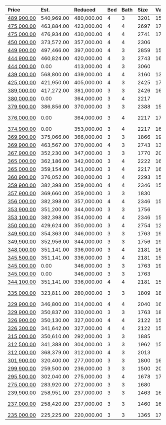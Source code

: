 | Price                                                                                              | Est.       | Reduced    | Bed | Bath | Size | Value | Days | Lot  | Year | HOA | Open      |
| :------------------------------------------------------------------------------------------------- | :--------- | :--------- | :-- | :--- | :--- | :---- | :--- | :--- | :--- | :-- | :-------- |
| [489,900.00](https://www.movoto.com/home/300-ruthwin-dr-morrisville-nc-27560-413_2336096)          | 540,969.00 | 480,000.00 | 4   | 3    | 3201 | 153   | 7    | 9148 | 2006 | 60  |           |
| [475,000.00](https://www.movoto.com/home/140-cotten-dr-morrisville-nc-27560-413_2320708)           | 463,884.00 | 423,000.00 | 4   | 4    | 2697 | 176   | 85   | 5663 | 2021 | 125 |           |
| [475,000.00](https://www.movoto.com/home/206-cotten-dr-morrisville-nc-27560-413_2299475)           | 476,934.00 | 430,000.00 | 4   | 4    | 2741 | 173   | 197  | 4792 | 2020 | 125 |           |
| [450,000.00](https://www.movoto.com/home/172-cotten-dr-morrisville-nc-27560-413_2319420)           | 373,572.00 | 357,000.00 | 4   | 4    | 2306 |       |      |      |      |     |           |
| [449,900.00](https://www.movoto.com/home/400-star-magnolia-dr-morrisville-nc-27560-413_2328907)    | 497,466.00 | 397,000.00 | 4   | 3    | 2859 | 157   | 30   | 6098 | 2006 | 57  |           |
| [444,900.00](https://www.movoto.com/home/1109-forest-willow-ln-morrisville-nc-27560-413_2333883)   | 460,824.00 | 420,000.00 | 4   | 3    | 2743 | 162   | 17   | 8276 | 2010 | 49  |           |
| [444,000.00](https://www.movoto.com/home/6325-kit-creek-rd-morrisville-nc-27560-413_2332227)       | 0.00       | 413,000.00 | 4   | 3    | 3060 |       |      |      |      |     |           |
| [439,000.00](https://www.movoto.com/home/304-star-magnolia-dr-morrisville-nc-27560-413_2330021)    | 568,800.00 | 439,000.00 | 4   | 4    | 3160 | 139   | 37   | 8276 | 2003 | 57  |           |
| [425,000.00](https://www.movoto.com/home/1005-craigmeade-dr-morrisville-nc-27560-413_2318350)      | 421,950.00 | 405,000.00 | 4   | 3    | 2425 | 175   | 97   | 4356 | 2017 | 108 |           |
| [389,000.00](https://www.movoto.com/home/100-prestonian-pl-morrisville-nc-27560-413_2286167)       | 417,272.00 | 381,000.00 | 3   | 3    | 2426 | 160   | 12   | 3485 | 1999 | 200 |           |
| [380,000.00](https://www.movoto.com/home/1021-urbana-dr-apt-31-morrisville-nc-27560-413_2311854)   | 0.00       | 364,000.00 | 3   | 4    | 2217 |       |      |      |      |     |           |
| [379,900.00](https://www.movoto.com/home/1520-alemany-st-morrisville-nc-27560-413_2172936)         | 386,856.00 | 370,000.00 | 3   | 3    | 2388 | 159   | 30   | 3049 | 2012 | 143 |           |
| [376,000.00](https://www.movoto.com/home/1029-urbana-dr-apt-33-morrisville-nc-27560-413_2316105)   | 0.00       | 364,000.00 | 3   | 4    | 2217 | 170   | 108  | 2570 | 2020 | 90  | Open 8/16 |
| [374,900.00](https://www.movoto.com/home/1025-urbana-dr-apt-32-morrisville-nc-27560-413_2327033)   | 0.00       | 353,000.00 | 3   | 4    | 2217 | 169   | 51   | 2788 | 2020 | 90  |           |
| [369,900.00](https://www.movoto.com/home/1320-hopedale-dr-apt-19-morrisville-nc-27560-413_2335061) | 375,066.00 | 366,000.00 | 3   | 3    | 1866 | 198   | 11   | 2526 | 2020 | 90  |           |
| [369,900.00](https://www.movoto.com/home/1129-circandian-ct-morrisville-nc-27560-413_2328301)      | 463,567.00 | 370,000.00 | 4   | 3    | 2743 | 135   | 45   | 4356 | 2008 | 66  |           |
| [367,900.00](https://www.movoto.com/home/1400-hopedale-dr-apt-14-morrisville-nc-27560-413_2334973) | 352,230.00 | 347,000.00 | 3   | 3    | 1770 | 208   | 11   | 2526 | 2020 | 90  |           |
| [365,000.00](https://www.movoto.com/home/1405-hopedale-dr-apt-48-morrisville-nc-27560-413_2331498) | 362,186.00 | 342,000.00 | 3   | 4    | 2222 | 164   | 29   | 2265 | 2020 | 90  |           |
| [365,000.00](https://www.movoto.com/home/1409-hopedale-dr-apt-47-morrisville-nc-27560-413_2330747) | 359,154.00 | 341,000.00 | 3   | 4    | 2217 | 165   | 32   | 2265 | 2020 | 90  |           |
| [360,900.00](https://www.movoto.com/home/494-church-st-morrisville-nc-27560-413_2304852)           | 376,052.00 | 360,000.00 | 3   | 4    | 2293 | 157   | 168  | 2614 | 2020 | 130 |           |
| [359,900.00](https://www.movoto.com/home/506-church-st-morrisville-nc-27560-413_2300959)           | 382,398.00 | 359,000.00 | 4   | 4    | 2346 | 153   | 189  | 2047 | 2020 | 130 |           |
| [357,900.00](https://www.movoto.com/home/1328-hopedale-dr-apt-17-morrisville-nc-27560-413_2335055) | 369,660.00 | 359,000.00 | 3   | 3    | 1830 |       |      |      |      |     |           |
| [356,000.00](https://www.movoto.com/home/488-church-st-morrisville-nc-27560-413_2313397)           | 382,398.00 | 357,000.00 | 4   | 4    | 2346 | 152   | 124  | 2091 | 2020 | 130 |           |
| [353,900.00](https://www.movoto.com/home/1324-hopedale-dr-apt-18-morrisville-nc-27560-413_2335035) | 351,200.00 | 344,000.00 | 3   | 3    | 1756 |       |      |      |      |     |           |
| [353,100.00](https://www.movoto.com/home/490-church-st-morrisville-nc-27560-413_2313407)           | 382,398.00 | 354,000.00 | 4   | 4    | 2346 | 151   | 124  | 2091 | 2020 | 130 |           |
| [350,000.00](https://www.movoto.com/home/308-princess-pl-morrisville-nc-27560-413_2324502)         | 429,624.00 | 350,000.00 | 3   | 4    | 2754 | 127   | 65   | 4356 | 2016 | 164 |           |
| [349,900.00](https://www.movoto.com/home/1332-hopedale-dr-apt-16-morrisville-nc-27560-413_2335031) | 354,363.00 | 346,000.00 | 3   | 3    | 1763 | 198   | 11   | 2526 | 2020 | 90  |           |
| [349,900.00](https://www.movoto.com/home/1336-hopedale-dr-apt-15-morrisville-nc-27560-413_2334978) | 352,956.00 | 344,000.00 | 3   | 3    | 1756 | 199   | 11   | 2526 | 2020 | 90  |           |
| [348,000.00](https://www.movoto.com/home/508-church-st-morrisville-nc-27560-413_2300890)           | 351,141.00 | 336,000.00 | 3   | 4    | 2181 | 160   | 190  | 2091 | 2020 | 130 |           |
| [345,500.00](https://www.movoto.com/home/492-church-st-morrisville-nc-27560-413_2304867)           | 351,141.00 | 336,000.00 | 3   | 4    | 2181 | 158   | 168  | 2091 | 2020 | 130 |           |
| [345,000.00](https://www.movoto.com/home/1421-hopedale-dr-apt-44-morrisville-nc-27560-413_2329936) | 0.00       | 346,000.00 | 3   | 3    | 1763 | 196   | 37   | 2265 | 2020 | 90  |           |
| [345,000.00](https://www.movoto.com/home/1425-hopedale-dr-apt-43-morrisville-nc-27560-413_2329914) | 0.00       | 346,000.00 | 3   | 3    | 1763 |       |      |      |      |     |           |
| [344,100.00](https://www.movoto.com/home/486-church-st-morrisville-nc-27560-413_2313388)           | 351,141.00 | 336,000.00 | 4   | 4    | 2181 | 158   | 124  | 2091 | 2020 | 130 |           |
| [335,000.00](https://www.movoto.com/home/142-singer-way-morrisville-nc-27560-413_2336264)          | 323,811.00 | 280,000.00 | 3   | 3    | 1809 | 185   | 5    | 5227 | 2007 | 140 | Open 8/16 |
| [329,900.00](https://www.movoto.com/home/1016-coreopsis-way-morrisville-nc-27560-413_2332164)      | 346,800.00 | 314,000.00 | 4   | 4    | 2040 | 162   | 25   | 1742 | 2010 | 145 |           |
| [329,900.00](https://www.movoto.com/home/1408-hopedale-dr-apt-12-morrisville-nc-27560-413_2302554) | 350,837.00 | 330,000.00 | 3   | 3    | 1763 | 187   | 180  | 2526 | 2020 | 90  |           |
| [326,900.00](https://www.movoto.com/home/1050-myers-point-dr-morrisville-nc-27560-413_2327340)     | 350,130.00 | 327,000.00 | 4   | 4    | 2122 | 154   | 50   | 1830 | 2020 | 130 |           |
| [326,300.00](https://www.movoto.com/home/1042-myers-point-dr-morrisville-nc-27560-413_2313587)     | 341,642.00 | 327,000.00 | 4   | 4    | 2122 | 154   | 123  | 1830 | 2020 | 130 |           |
| [315,000.00](https://www.movoto.com/home/600-courthouse-dr-morrisville-nc-27560-413_2337323)       | 350,610.00 | 292,000.00 | 3   | 3    | 1885 |       |      |      |      |     |           |
| [312,500.00](https://www.movoto.com/home/303-founders-walk-dr-morrisville-nc-27560-413_2285568)    | 341,388.00 | 304,000.00 | 3   | 3    | 1962 | 159   | 120  | 3485 | 2002 | 110 |           |
| [312,000.00](https://www.movoto.com/home/112-plank-bridge-way-morrisville-nc-27560-413_2333345)    | 368,379.00 | 312,000.00 | 4   | 3    | 2013 |       |      |      |      |     |           |
| [301,900.00](https://www.movoto.com/home/100-kathleen-ct-morrisville-nc-27560-413_2311748)         | 320,400.00 | 277,000.00 | 3   | 3    | 1800 | 168   | 135  | 305  | 2012 | 129 |           |
| [299,900.00](https://www.movoto.com/home/300-downing-glen-dr-morrisville-nc-27560-413_2336721)     | 259,500.00 | 236,000.00 | 3   | 3    | 1500 | 200   | 2    | 7405 | 2001 | 33  |           |
| [295,500.00](https://www.movoto.com/home/216-durants-neck-ln-morrisville-nc-27560-413_2334618)     | 302,040.00 | 275,000.00 | 3   | 4    | 1678 | 176   | 14   | 2178 | 2014 | 130 |           |
| [275,000.00](https://www.movoto.com/home/508-berlin-way-morrisville-nc-27560-413_2337001)          | 283,920.00 | 272,000.00 | 3   | 3    | 1680 |       |      |      |      |     |           |
| [239,900.00](https://www.movoto.com/home/1113-hamlet-park-dr-morrisville-nc-27560-413_2326964)     | 258,951.00 | 237,000.00 | 3   | 3    | 1463 | 164   | 36   | 1742 | 2003 | 132 |           |
| [237,000.00](https://www.movoto.com/home/813-hamlet-park-dr-morrisville-nc-27560-413_2291728)      | 258,420.00 | 237,000.00 | 3   | 3    | 1460 | 162   | 65   | 1307 | 2003 | 132 | Open 8/16 |
| [235,000.00](https://www.movoto.com/home/209-canyon-lake-cir-morrisville-nc-27560-413_2334776)     | 225,225.00 | 220,000.00 | 3   | 3    | 1365 | 172   | 12   | 1742 | 2001 | 101 |           |
